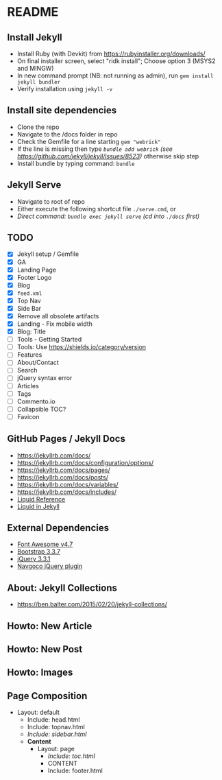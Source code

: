 # README

## Install Jekyll

* Install Ruby (with Devkit) from <https://rubyinstaller.org/downloads/>
* On final installer screen, select "ridk install"; Choose option 3 (MSYS2 and MINGW)
* In new command prompt (NB: not running as admin), run `gem install jekyll bundler`
* Verify installation using `jekyll -v`

## Install site dependencies

* Clone the repo
* Navigate to the /docs folder in repo
* Check the Gemfile for a line starting `gem "webrick"`
* If the line is missing then type _`bundle add webrick` (see <https://github.com/jekyll/jekyll/issues/8523>)_ otherwise skip step
* Install bundle by typing command: `bundle`

## Jekyll Serve

* Navigate to root of repo
* Either execute the following shortcut file `./serve.cmd`, or
* *Direct command: `bundle exec jekyll serve` (cd into `./docs` first)*

## TODO

* [x] Jekyll setup / Gemfile
* [x] GA
* [x] Landing Page
* [x] Footer Logo
* [x] Blog
* [x] `feed.xml`
* [x] Top Nav
* [x] Side Bar
* [x] Remove all obsolete artifacts
* [x] Landing - Fix mobile width
* [x] Blog: Title
* [ ] Tools - Getting Started
* [ ] Tools: Use <https://shields.io/category/version>
* [ ] Features
* [ ] About/Contact
* [ ] Search
* [ ] jQuery syntax error
* [ ] Articles
* [ ] Tags
* [ ] Commento.io
* [ ] Collapsible TOC?
* [ ] Favicon

## GitHub Pages / Jekyll Docs

* <https://jekyllrb.com/docs/>
* <https://jekyllrb.com/docs/configuration/options/>
* <https://jekyllrb.com/docs/pages/>
* <https://jekyllrb.com/docs/posts/>
* <https://jekyllrb.com/docs/variables/>
* <https://jekyllrb.com/docs/includes/>
* [Liquid Reference](https://shopify.github.io/liquid/)
* [Liquid in Jekyll](https://jekyllrb.com/docs/liquid/)

## External Dependencies

* [Font Awesome v4.7](https://fontawesome.com/v4.7/cheatsheet/)
* [Bootstrap 3.3.7](https://getbootstrap.com/docs/3.3/getting-started/)
* [jQuery 3.3.1](https://api.jquery.com/category/version/3.3/)
* [Navgoco jQuery plugin](https://github.com/tefra/navgoco)

## About: Jekyll Collections

* <https://ben.balter.com/2015/02/20/jekyll-collections/>

## Howto: New Article

## Howto: New Post

## Howto: Images

## Page Composition

* Layout: default
  * Include: head.html
  * Include: topnav.html
  * _Include: sidebar.html_
  * **Content**
    * Layout: page
      * _Include: toc.html_
      * CONTENT
      * Include: footer.html
